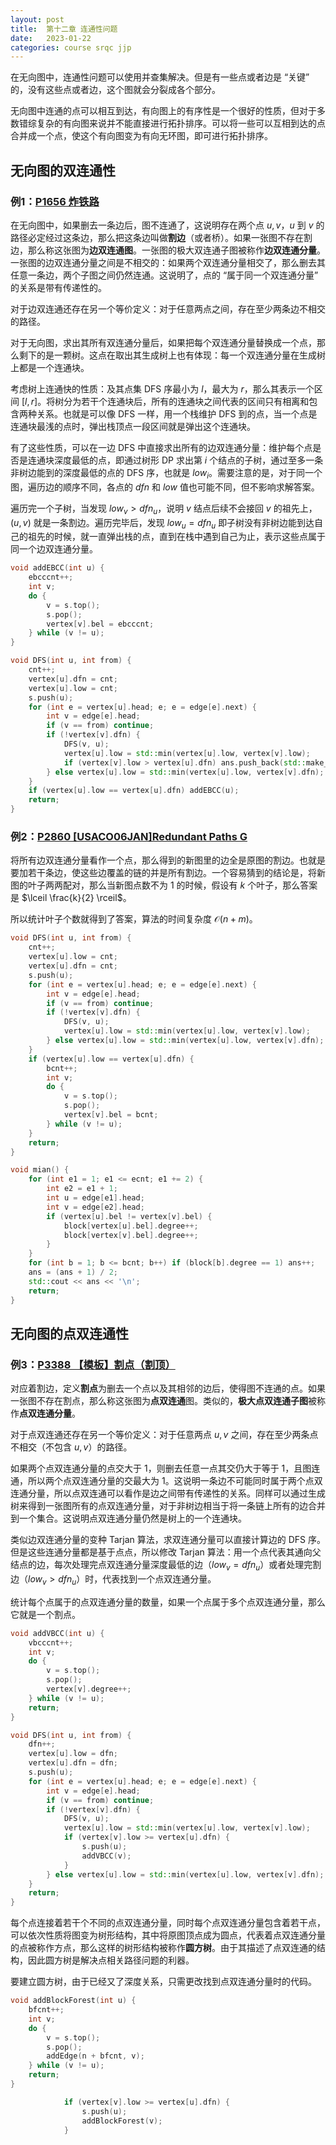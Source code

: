 ```yaml
---
layout: post
title:  第十二章 连通性问题
date:   2023-01-22
categories: course srqc jjp
---
```


在无向图中，连通性问题可以使用并查集解决。但是有一些点或者边是 “关键” 的，没有这些点或者边，这个图就会分裂成各个部分。

无向图中连通的点可以相互到达，有向图上的有序性是一个很好的性质，但对于多数错综复杂的有向图来说并不能直接进行拓扑排序。可以将一些可以互相到达的点合并成一个点，使这个有向图变为有向无环图，即可进行拓扑排序。

## 无向图的双连通性

### 例1：[P1656 炸铁路](https://www.luogu.com.cn/problem/P1656)

在无向图中，如果删去一条边后，图不连通了，这说明存在两个点 $u, v$，$u$ 到 $v$ 的路径必定经过这条边，那么把这条边叫做**割边**（或者桥）。如果一张图不存在割边，那么称这张图为**边双连通图**。一张图的极大双连通子图被称作**边双连通分量**。一张图的边双连通分量之间是不相交的：如果两个双连通分量相交了，那么删去其任意一条边，两个子图之间仍然连通。这说明了，点的 “属于同一个双连通分量” 的关系是带有传递性的。

对于边双连通还存在另一个等价定义：对于任意两点之间，存在至少两条边不相交的路径。

对于无向图，求出其所有双连通分量后，如果把每个双连通分量替换成一个点，那么剩下的是一颗树。这点在取出其生成树上也有体现：每一个双连通分量在生成树上都是一个连通块。

考虑树上连通快的性质：及其点集 $\text{DFS}$ 序最小为 $l$，最大为 $r$，那么其表示一个区间 $[l, r]$。将树分为若干个连通块后，所有的连通块之间代表的区间只有相离和包含两种关系。也就是可以像 $\text{DFS}$ 一样，用一个栈维护 $\text{DFS}$ 到的点，当一个点是连通块最浅的点时，弹出栈顶点一段区间就是弹出这个连通块。

有了这些性质，可以在一边 $\text{DFS}$ 中直接求出所有的边双连通分量：维护每个点是否是连通块深度最低的点，即通过树形 $\text{DP}$ 求出第 $i$ 个结点的子树，通过至多一条非树边能到的深度最低的点的 $\text{DFS}$ 序，也就是 $low_i$。需要注意的是，对于同一个图，遍历边的顺序不同，各点的 $dfn$ 和 $low$ 值也可能不同，但不影响求解答案。

遍历完一个子树，当发现 $low_v \gt dfn_u$，说明 $v$ 结点后续不会接回 $v$ 的祖先上，$(u, v)$ 就是一条割边。遍历完毕后，发现 $low_u = dfn_u$ 即子树没有非树边能到达自己的祖先的时候，就一直弹出栈的点，直到在栈中遇到自己为止，表示这些点属于同一个边双连通分量。

```cpp
void addEBCC(int u) {
    ebcccnt++;
    int v;
    do {
        v = s.top();
        s.pop();
        vertex[v].bel = ebcccnt;
    } while (v != u);
}

void DFS(int u, int from) {
    cnt++;
    vertex[u].dfn = cnt;
    vertex[u].low = cnt;
    s.push(u);
    for (int e = vertex[u].head; e; e = edge[e].next) {
        int v = edge[e].head;
        if (v == from) continue;
        if (!vertex[v].dfn) {
            DFS(v, u);
            vertex[u].low = std::min(vertex[u].low, vertex[v].low);
            if (vertex[v].low > vertex[u].dfn) ans.push_back(std::make_pair(std::min(u, v), std::max(u, v)));
        } else vertex[u].low = std::min(vertex[u].low, vertex[v].dfn);
    }
    if (vertex[u].low == vertex[u].dfn) addEBCC(u);
    return;
}
```

### 例2：[P2860 [USACO06JAN]Redundant Paths G](https://www.luogu.com.cn/problem/P2860)

将所有边双连通分量看作一个点，那么得到的新图里的边全是原图的割边。也就是要加若干条边，使这些边覆盖的链的并是所有割边。一个容易猜到的结论是，将新图的叶子两两配对，那么当新图点数不为 $1$ 的时候，假设有 $k$ 个叶子，那么答案是 $\lceil \frac{k}{2} \rceil$。

所以统计叶子个数就得到了答案，算法的时间复杂度 $\mathcal O(n + m)$。

```cpp
void DFS(int u, int from) {
    cnt++;
    vertex[u].low = cnt;
    vertex[u].dfn = cnt;
    s.push(u);
    for (int e = vertex[u].head; e; e = edge[e].next) {
        int v = edge[e].head;
        if (v == from) continue;
        if (!vertex[v].dfn) {
            DFS(v, u);
            vertex[u].low = std::min(vertex[u].low, vertex[v].low);
        } else vertex[u].low = std::min(vertex[u].low, vertex[v].dfn);
    }
    if (vertex[u].low == vertex[u].dfn) {
        bcnt++;
        int v;
        do {
            v = s.top();
            s.pop();
            vertex[v].bel = bcnt;
        } while (v != u);
    }
    return;
}

void mian() {
    for (int e1 = 1; e1 <= ecnt; e1 += 2) {
        int e2 = e1 + 1;
        int u = edge[e1].head;
        int v = edge[e2].head;
        if (vertex[u].bel != vertex[v].bel) {
            block[vertex[u].bel].degree++;
            block[vertex[v].bel].degree++;
        }
    }
    for (int b = 1; b <= bcnt; b++) if (block[b].degree == 1) ans++;
    ans = (ans + 1) / 2;
    std::cout << ans << '\n';
    return;
}
```

## 无向图的点双连通性

### 例3：[P3388 【模板】割点（割顶）](https://www.luogu.com.cn/problem/P3388)

对应着割边，定义**割点**为删去一个点以及其相邻的边后，使得图不连通的点。如果一张图不存在割点，那么称这张图为**点双连通**图。类似的，**极大点双连通子图**被称作**点双连通分量**。

对于点双连通还存在另一个等价定义：对于任意两点 $u, v$ 之间，存在至少两条点不相交（不包含 $u, v$）的路径。

如果两个点双连通分量的点交大于 $1$，则删去任意一点其交仍大于等于 $1$，且图连通，所以两个点双连通分量的交最大为 $1$。这说明一条边不可能同时属于两个点双连通分量，所以点双连通可以看作是边之间带有传递性的关系。同样可以通过生成树来得到一张图所有的点双连通分量，对于非树边相当于将一条链上所有的边合并到一个集合。这说明点双连通分量仍然是树上的一个连通块。

类似边双连通分量的变种 $\text{Tarjan}$ 算法，求双连通分量可以直接计算边的 $\text{DFS}$ 序。但是这些连通分量都是基于点点，所以修改 $\text{Tarjan}$ 算法：用一个点代表其通向父结点的边，每次处理完点双连通分量深度最低的边（$low_v = dfn_u$）或者处理完割边（$low_v \gt dfn_u$）时，代表找到一个点双连通分量。

统计每个点属于的点双连通分量的数量，如果一个点属于多个点双连通分量，那么它就是一个割点。

```cpp
void addVBCC(int u) {
    vbcccnt++;
    int v;
    do {
        v = s.top();
        s.pop();
        vertex[v].degree++;
    } while (v != u);
    return;
}

void DFS(int u, int from) {
    dfn++;
    vertex[u].low = dfn;
    vertex[u].dfn = dfn;
    s.push(u);
    for (int e = vertex[u].head; e; e = edge[e].next) {
        int v = edge[e].head;
        if (v == from) continue;
        if (!vertex[v].dfn) {
            DFS(v, u);
            vertex[u].low = std::min(vertex[u].low, vertex[v].low);
            if (vertex[v].low >= vertex[u].dfn) {
                s.push(u);
                addVBCC(v);
            }
        } else vertex[u].low = std::min(vertex[u].low, vertex[v].dfn);
    }
    return;
}
```

每个点连接着若干个不同的点双连通分量，同时每个点双连通分量包含着若干点，可以依次性质将图变为树形结构，其中将原图顶点成为圆点，代表着点双连通分量的点被称作方点，那么这样的树形结构被称作**圆方树**。由于其描述了点双连通的结构，因此圆方树是解决点相关路径问题的利器。

要建立圆方树，由于已经又了深度关系，只需更改找到点双连通分量时的代码。

```cpp
void addBlockForest(int u) {
    bfcnt++;
    int v;
    do {
        v = s.top();
        s.pop();
        addEdge(n + bfcnt, v);
    } while (v != u);
    return;
}

            if (vertex[v].low >= vertex[u].dfn) {
                s.push(u);
                addBlockForest(v);
            }
```